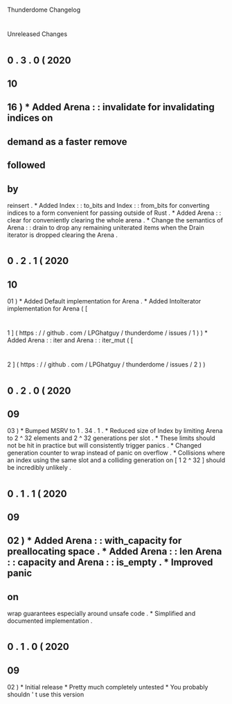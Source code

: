 #
Thunderdome
Changelog
#
#
Unreleased
Changes
#
#
0
.
3
.
0
(
2020
-
10
-
16
)
*
Added
Arena
:
:
invalidate
for
invalidating
indices
on
-
demand
as
a
faster
remove
-
followed
-
by
-
reinsert
.
*
Added
Index
:
:
to_bits
and
Index
:
:
from_bits
for
converting
indices
to
a
form
convenient
for
passing
outside
of
Rust
.
*
Added
Arena
:
:
clear
for
conveniently
clearing
the
whole
arena
.
*
Change
the
semantics
of
Arena
:
:
drain
to
drop
any
remaining
uniterated
items
when
the
Drain
iterator
is
dropped
clearing
the
Arena
.
#
#
0
.
2
.
1
(
2020
-
10
-
01
)
*
Added
Default
implementation
for
Arena
.
*
Added
IntoIterator
implementation
for
Arena
(
[
#
1
]
(
https
:
/
/
github
.
com
/
LPGhatguy
/
thunderdome
/
issues
/
1
)
)
*
Added
Arena
:
:
iter
and
Arena
:
:
iter_mut
(
[
#
2
]
(
https
:
/
/
github
.
com
/
LPGhatguy
/
thunderdome
/
issues
/
2
)
)
#
#
0
.
2
.
0
(
2020
-
09
-
03
)
*
Bumped
MSRV
to
1
.
34
.
1
.
*
Reduced
size
of
Index
by
limiting
Arena
to
2
^
32
elements
and
2
^
32
generations
per
slot
.
*
These
limits
should
not
be
hit
in
practice
but
will
consistently
trigger
panics
.
*
Changed
generation
counter
to
wrap
instead
of
panic
on
overflow
.
*
Collisions
where
an
index
using
the
same
slot
and
a
colliding
generation
on
[
1
2
^
32
]
should
be
incredibly
unlikely
.
#
#
0
.
1
.
1
(
2020
-
09
-
02
)
*
Added
Arena
:
:
with_capacity
for
preallocating
space
.
*
Added
Arena
:
:
len
Arena
:
:
capacity
and
Arena
:
:
is_empty
.
*
Improved
panic
-
on
-
wrap
guarantees
especially
around
unsafe
code
.
*
Simplified
and
documented
implementation
.
#
#
0
.
1
.
0
(
2020
-
09
-
02
)
*
Initial
release
*
Pretty
much
completely
untested
*
You
probably
shouldn
'
t
use
this
version
